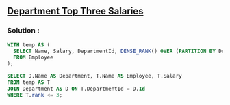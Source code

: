 ## [Department Top Three Salaries](https://leetcode.com/problems/department-top-three-salaries)

### Solution :

```sql
WITH temp AS (
  SELECT Name, Salary, DepartmentId, DENSE_RANK() OVER (PARTITION BY DepartmentId ORDER BY Salary DESC) AS 'rank'
  FROM Employee
);

SELECT D.Name AS Department, T.Name AS Employee, T.Salary
FROM temp AS T
JOIN Department AS D ON T.DepartmentId = D.Id
WHERE T.rank <= 3;
```
